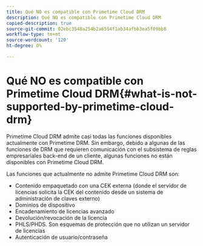 ```yaml
---
title: Qué NO es compatible con Primetime Cloud DRM
description: Qué NO es compatible con Primetime Cloud DRM
copied-description: true
source-git-commit: 02ebc3548a254b2a6554f1ab34afbb3ea5f09bb8
workflow-type: tm+mt
source-wordcount: '120'
ht-degree: 0%

---
```


# Qué NO es compatible con Primetime Cloud DRM{#what-is-not-supported-by-primetime-cloud-drm}

Primetime Cloud DRM admite casi todas las funciones disponibles actualmente con Primetime DRM. Sin embargo, debido a algunas de las funciones de DRM que requieren comunicación con el subsistema de reglas empresariales back-end de un cliente, algunas funciones no están disponibles con Primetime Cloud DRM.

Las funciones que actualmente no admite Primetime Cloud DRM son:

* Contenido empaquetado con una CEK externa (donde el servidor de licencias solicita la CEK del contenido desde un sistema de administración de claves externo)
* Dominios de dispositivo
* Encadenamiento de licencias avanzado
* Devolución/revocación de la licencia
* PHLS/PHDS. Son esquemas de protección que no utilizan un servidor de licencias
* Autenticación de usuario/contraseña
